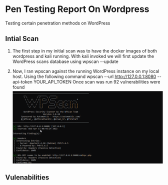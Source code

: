 # Pen Testing Report On Wordpress
Testing certain penetration methods on WordPress

## Intial Scan
1.  The first step in my initial scan was to have the docker images of both wordpress and kali running. With kali invoked we will first update the WordPress scans database using 
wpscan --update

2.	Now, I ran wpscan against the running WordPress instance on my local host. Using the following command 
wpscan --url http://127.0.0.1:8080 --api-token YOUR_API_TOKEN
Once scan was run 92 vulnerabilities were found 
 ![](CodePath_WPintialScan.gif)

## Vulenabilities 
